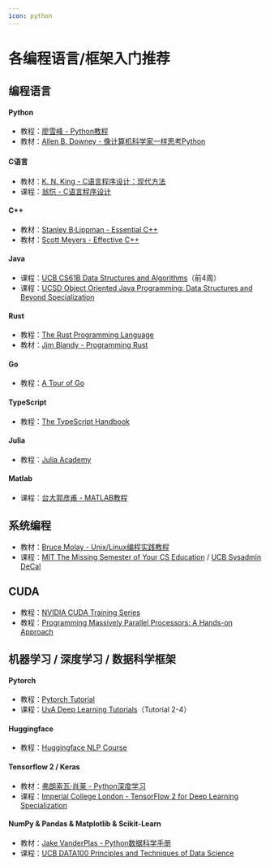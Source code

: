 ```yaml
---
icon: python
---
```


# 各编程语言/框架入门推荐

## 编程语言

#### Python

* 教程：[廖雪峰 - Python教程](https://www.liaoxuefeng.com/wiki/1016959663602400)
* 教材：[Allen B. Downey - 像计算机科学家一样思考Python](https://book.douban.com/subject/26870407/)

#### C语言

* 教材：[K. N. King - C语言程序设计：现代方法](https://book.douban.com/subject/4279678/)
* 课程：[翁恺 - C语言程序设计](https://www.bilibili.com/video/BV1dr4y1n7vA)

#### C++

* 教材：[Stanley B·Lippman - Essential C++](https://book.douban.com/subject/24868427/)
* 教材：[Scott Meyers - Effective C++](https://book.douban.com/subject/5387403/)

#### Java

* 课程：[UCB CS61B Data Structures and Algorithms](https://csdiy.wiki/%E6%95%B0%E6%8D%AE%E7%BB%93%E6%9E%84%E4%B8%8E%E7%AE%97%E6%B3%95/CS61B/#_1)（前4周）&#x20;
* 课程：[UCSD Object Oriented Java Programming: Data Structures and Beyond Specialization](https://www.coursera.org/specializations/java-object-oriented#courses)

#### Rust

* 教程：[The Rust Programming Language](https://doc.rust-lang.org/book/title-page.html)
* 教材：[Jim Blandy - Programming Rust](https://book.douban.com/subject/34973905/)

#### Go

* 教程：[A Tour of Go](https://go.dev/tour/list)

#### TypeScript

* 教程：[The TypeScript Handbook](https://www.typescriptlang.org/docs/handbook/intro.html)

#### Julia

* 教程：[Julia Academy](https://juliaacademy.com/courses/)

#### Matlab

* 课程：[台大郭彦甫 - MATLAB教程](https://www.bilibili.com/video/BV1GJ41137UH)

## 系统编程

* 教材：[Bruce Molay - Unix/Linux编程实践教程](https://book.douban.com/subject/1219329/)
* 课程：[MIT The Missing Semester of Your CS Education](https://csdiy.wiki/%E7%BC%96%E7%A8%8B%E5%85%A5%E9%97%A8/MIT-Missing-Semester/) / [UCB Sysadmin DeCal](https://csdiy.wiki/%E7%BC%96%E7%A8%8B%E5%85%A5%E9%97%A8/DeCal/)

## CUDA

* 教程：[NVIDIA CUDA Training Series](https://www.olcf.ornl.gov/cuda-training-series/)
* 教程：[Programming Massively Parallel Processors: A Hands-on Approach](https://github.com/cuda-mode/lectures)

## 机器学习 / 深度学习 / 数据科学框架

#### Pytorch

* 教程：[Pytorch Tutorial](https://pytorch.org/tutorials/beginner/basics/intro.html)
* 课程：[UvA Deep Learning Tutorials](https://uvadlc-notebooks.readthedocs.io/en/latest/tutorial_notebooks/tutorial2/Introduction_to_PyTorch.html)（Tutorial 2-4）

#### Huggingface

* 教程：[Huggingface NLP Course](https://huggingface.co/learn/nlp-course/chapter1/1)

#### Tensorflow 2 / Keras

* 教材：[弗朗索瓦·肖莱 - Python深度学习](https://book.douban.com/subject/30293801/)
* 课程：[Imperial College London - TensorFlow 2 for Deep Learning Specialization](https://www.coursera.org/specializations/tensorflow2-deeplearning)

#### NumPy & Pandas & Matplotlib & Scikit-Learn

* 教材：[Jake VanderPlas - Python数据科学手册](https://book.douban.com/subject/27667378/)
* 课程：[UCB DATA100 Principles and Techniques of Data Science](https://ds100.org/)

